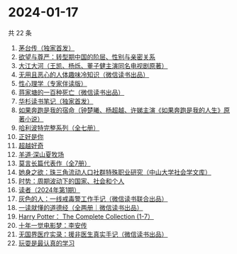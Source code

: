 # 2024-01-17

共 22 条

<!-- BEGIN WEREAD -->
<!-- 最后更新时间 2024-01-17 17:06:43 +0800 -->
1. [茅台传（独家首发）](https://weread.qq.com/web/bookDetail/48e329e0813ab875ag0188c9)
1. [欲望与尊严：转型期中国的阶层、性别与亲密关系](https://weread.qq.com/web/bookDetail/94432d407191a1459445e45)
1. [大江大河（王凯、杨烁、董子健主演同名电视剧原著）](https://weread.qq.com/web/bookDetail/92f32a305e03ce92f070017)
1. [无用且恶心的人体趣味冷知识（微信读书出品）](https://weread.qq.com/web/bookDetail/1cf32860813ab8756g011919)
1. [性心理学（专家伴读版）](https://weread.qq.com/web/bookDetail/2f532690813ab873cg016b4b)
1. [蒋家塘的一百种死亡（微信读书出品）](https://weread.qq.com/web/bookDetail/68d32e90813ab8735g015b28)
1. [华杉读书笔记（独家首发）](https://weread.qq.com/web/bookDetail/76f32c00813ab874dg012dbe)
1. [如果奔跑是我的宿命（钟楚曦、杨超越、许娣主演《如果奔跑是我的人生》原著小说）](https://weread.qq.com/web/bookDetail/06a32ed07219ac5f06a382b)
1. [哈利波特完整系列（全七册）](https://weread.qq.com/web/bookDetail/88a322005cba2388ae991a5)
1. [正好是你](https://weread.qq.com/web/bookDetail/e9b328a0813ab7be5g018148)
1. [超越好奇](https://weread.qq.com/web/bookDetail/1d132f10813ab7be1g0165d4)
1. [羊道·深山夏牧场](https://weread.qq.com/web/bookDetail/ec0325c0813ab718cg017a62)
1. [莫言长篇代表作（全7册）](https://weread.qq.com/web/bookDetail/5e232ee0813ab86b5g0157cd)
1. [她身之欲：珠三角流动人口社群特殊职业研究（中山大学社会学文库）](https://weread.qq.com/web/bookDetail/fbd32c20716928dbfbda720)
1. [时势：周期波动下的国家、社会和个人](https://weread.qq.com/web/bookDetail/95332ad0813ab8705g016ce7)
1. [读者（2024年第1期）](https://weread.qq.com/web/bookDetail/c4632c30813ab86fcg01522d)
1. [灰色的人：一线戒毒警工作手记（微信读书联合出品）](https://weread.qq.com/web/bookDetail/36d32230813ab83d1g011af2)
1. [一读就懂的道德经（全两册｜微信读书出品）](https://weread.qq.com/web/bookDetail/a1232c40813ab871eg018128)
1. [Harry Potter： The Complete Collection (1-7）](https://weread.qq.com/web/bookDetail/01d325405cbb8401d6c93d0)
1. [十年一觉电影梦：李安传](https://weread.qq.com/web/bookDetail/6d532d50719892926d5cde4)
1. [无国界医疗实录：援非医生真实手记（微信读书出品）](https://weread.qq.com/web/bookDetail/ad332060813ab8565g0142f3)
1. [玩耍是最认真的学习](https://weread.qq.com/web/bookDetail/4f932230813ab8416g017d78)
<!-- END WEREAD -->